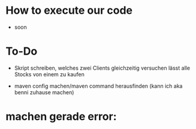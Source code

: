 # How to execute our code
- soon

# To-Do
- Skript schreiben, welches zwei Clients gleichzeitig versuchen lässt alle Stocks von einem zu kaufen

- maven config machen/maven command herausfinden (kann ich aka benni zuhause machen)

# machen gerade error:


